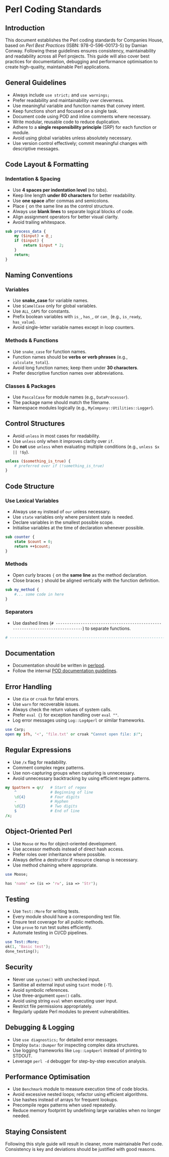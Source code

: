 # Perl Coding Standards

## Introduction

This document establishes the Perl coding standards for Companies House,
based on *Perl Best Practices* (ISBN: 978-0-596-00173-5) by Damian Conway.
Following these guidelines ensures consistency, maintainability and
readability across all Perl projects. This guide will also cover best
practices for documentation, debugging and performance optimisation to
create high-quality, maintainable Perl applications.


## General Guidelines

- Always include `use strict;` and `use warnings;`
- Prefer readability and maintainability over cleverness.
- Use meaningful variable and function names that convey intent.
- Keep functions short and focused on a single task.
- Document code using POD and inline comments where necessary.
- Write modular, reusable code to reduce duplication.
- Adhere to a **single responsibility principle** (SRP) for each function or
  module.
- Avoid using global variables unless absolutely necessary.
- Use version control effectively; commit meaningful changes with
  descriptive messages.


## Code Layout & Formatting

### Indentation & Spacing

- Use **4 spaces per indentation level** (no tabs).
- Keep line length **under 80 characters** for better readability.
- Use **one space** after commas and semicolons.
- Place `{` on the same line as the control structure.
- Always use **blank lines** to separate logical blocks of code.
- Align assignment operators for better visual clarity.
- Avoid trailing whitespace.

```perl
sub process_data {
    my ($input) = @_;
    if ($input) {
        return $input * 2;
    }
    return;
}
```


## Naming Conventions

### Variables

- Use **snake_case** for variable names.
- Use `$CamelCase` only for global variables.
- Use `ALL_CAPS` for constants.
- Prefix boolean variables with `is_`, `has_`, or `can_` (e.g., `is_ready`,
  `has_value`).
- Avoid single-letter variable names except in loop counters.

### Methods & Functions

- Use `snake_case` for function names.
- Function names should be **verbs or verb phrases** (e.g.,
  `calculate_total`).
- Avoid long function names; keep them under **30 characters**.
- Prefer descriptive function names over abbreviations.

### Classes & Packages

- Use `PascalCase` for module names (e.g., `DataProcessor`).
- The package name should match the filename.
- Namespace modules logically (e.g., `MyCompany::Utilities::Logger`).


## Control Structures

- Avoid `unless` in most cases for readability.
- Use `unless` only when it improves clarity over `if`.
- Do **not** use `unless` when evaluating multiple conditions (e.g.,
  `unless $x || !$y`).

```perl
unless ($something_is_true) {
    # preferred over if (!something_is_true)
}
```


## Code Structure

### Use Lexical Variables

- Always use `my` instead of `our` unless necessary.
- Use `state` variables only where persistent state is needed.
- Declare variables in the smallest possible scope.
- Initialise variables at the time of declaration whenever possible.

```perl
sub counter {
    state $count = 0;
    return ++$count;
}
```

### Methods

- Open curly braces `{` on the **same line** as the method declaration.
- Close braces `}` should be aligned vertically with the function
  definition.

```perl
sub my_method {
    #... some code in here
}
```

### Separators

- Use dashed lines (`# ------------------------------------------------------------------------------`)
  to separate functions.

```perl
# ------------------------------------------------------------------------------
```


## Documentation

- Documentation should be written in [perlpod](http://perldoc.perl.org/perlpod.html).
- Follow the internal [POD documentation guidelines](../tools/perlpod.md).


## Error Handling

- Use `die` or `croak` for fatal errors.
- Use `warn` for recoverable issues.
- Always check the return values of system calls.
- Prefer `eval {}` for exception handling over `eval ""`.
- Log error messages using `Log::Log4perl` or similar frameworks.

```perl
use Carp;
open my $fh, '<', 'file.txt' or croak "Cannot open file: $!";
```


## Regular Expressions

- Use `/x` flag for readability.
- Comment complex regex patterns.
- Use non-capturing groups when capturing is unnecessary.
- Avoid unnecessary backtracking by using efficient regex patterns.

```perl
my $pattern = qr/   # Start of regex
    ^               # Beginning of line
    \d{4}           # Four digits
    -               # Hyphen
    \d{2}           # Two digits
    $               # End of line
/x;
```


## Object-Oriented Perl

- Use `Moose` or `Moo` for object-oriented development.
- Use accessor methods instead of direct hash access.
- Prefer roles over inheritance where possible.
- Always define a destructor if resource cleanup is necessary.
- Use method chaining where appropriate.

```perl
use Moose;

has 'name' => (is => 'rw', isa => 'Str');
```


## Testing

- Use `Test::More` for writing tests.
- Every module should have a corresponding test file.
- Ensure test coverage for all public methods.
- Use `prove` to run test suites efficiently.
- Automate testing in CI/CD pipelines.

```perl
use Test::More;
ok(1, 'Basic test');
done_testing();
```


## Security

- Never use `system()` with unchecked input.
- Sanitise all external input using `taint` mode (`-T`).
- Avoid symbolic references.
- Use three-argument `open()` calls.
- Avoid using string `eval` when executing user input.
- Restrict file permissions appropriately.
- Regularly update Perl modules to prevent vulnerabilities.


## Debugging & Logging

- Use `use diagnostics;` for detailed error messages.
- Employ `Data::Dumper` for inspecting complex data structures.
- Use logging frameworks like `Log::Log4perl` instead of printing to STDOUT.
- Leverage `perl -d` debugger for step-by-step execution analysis.


## Performance Optimisation

- Use `Benchmark` module to measure execution time of code blocks.
- Avoid excessive nested loops; refactor using efficient algorithms.
- Use hashes instead of arrays for frequent lookups.
- Precompile regex patterns when used repeatedly.
- Reduce memory footprint by undefining large variables when no longer
  needed.


## Staying Consistent

Following this style guide will result in cleaner, more maintainable Perl
code. Consistency is key and deviations should be justified with good
reasons.
